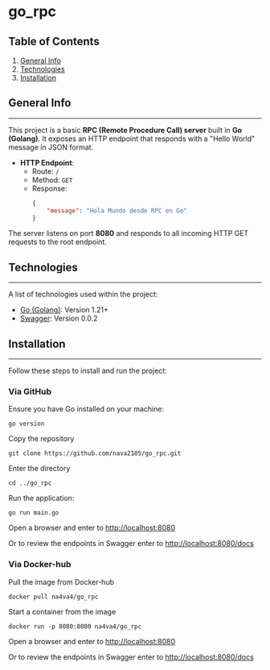 # go_rpc

## Table of Contents
1. [General Info](#general-info)
2. [Technologies](#technologies)
3. [Installation](#installation)

## General Info
***  
This project is a basic **RPC (Remote Procedure Call) server** built in **Go (Golang)**. It exposes an HTTP endpoint that responds with a "Hello World" message in JSON format.

- **HTTP Endpoint**:
  - Route: `/`
  - Method: `GET`
  - Response:
    ```json
    {
        "message": "Hola Mundo desde RPC en Go"
    }
    ```

The server listens on port **8080** and responds to all incoming HTTP GET requests to the root endpoint.

## Technologies
***  
A list of technologies used within the project:
- [Go (Golang)](https://golang.org): Version 1.21+
- [Swagger](https://swagger.io/docs): Version 0.0.2
## Installation
***  
Follow these steps to install and run the project:
### Via GitHub
Ensure you have Go installed on your machine:
```
go version
```
Copy the repository
```
git clone https://github.com/nava2105/go_rpc.git
```
Enter the directory
```
cd ../go_rpc
```
Run the application:
```
go run main.go
```
Open a browser and enter to
[http://localhost:8080](http://localhost:8080)


Or to review the endpoints in Swagger enter to
[http://localhost:8080/docs](http://localhost:8080/docs)
### Via Docker-hub
Pull the image from Docker-hub
```
docker pull na4va4/go_rpc
```
Start a container from the image
```
docker run -p 8080:8080 na4va4/go_rpc
```
Open a browser and enter to
[http://localhost:8080](http://localhost:8080)


Or to review the endpoints in Swagger enter to
[http://localhost:8080/docs](http://localhost:8080/docs)